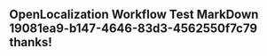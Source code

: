 <properties
ms.topic="hero-topic"
ms.test1="hero-topic"
ms.test2="test"/>

## OpenLocalization Workflow Test MarkDown 19081ea9-b147-4646-83d3-4562550f7c79 thanks!

